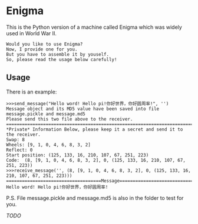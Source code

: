 # Enigma
This is the Python version of a machine called Enigma which was widely used in World War II.

    Would you like to use Enigma?
    Now, I provide one for you.
    But you have to assemble it by youself.
    So, please read the usage below carefully!

## Usage
There is an example:
```
>>>send_message("Hello word! Hello pi!你好世界，你好圆周率!", '')
Message object and its MD5 value have been saved into file message.pickle and message.md5
Please send this two file above to the receiver.
================================================================================
*Private* Information Below, please keep it a secret and send it to the receiver.
Swap: 8
Wheels: [9, 1, 0, 4, 6, 8, 3, 2]
Reflect: 0
Start position: (125, 133, 16, 210, 107, 67, 251, 223)
Code:  (8, [9, 1, 0, 4, 6, 8, 3, 2], 0, (125, 133, 16, 210, 107, 67, 251, 223))
>>>receive_message('', (8, [9, 1, 0, 4, 6, 8, 3, 2], 0, (125, 133, 16, 210, 107, 67, 251, 223)))
====================================Message=====================================
Hello word! Hello pi!你好世界，你好圆周率!
```
P.S. File message.pickle and message.md5 is also in the folder to test for you.

_TODO_